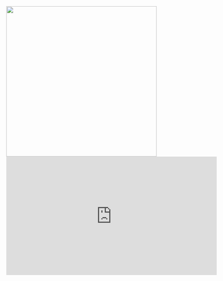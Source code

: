 <img src="https://pbs.twimg.com/media/FSFcrqDXwAEXFOr.jpg" width="400"/>
<iframe width="560" height="315" src="https://www.youtube.com/embed/yQGfyDRkR94" frameborder="0" allow="accelerometer; autoplay; clipboard-write; encrypted-media; gyroscope; picture-in-picture" allowfullscreen></iframe>
